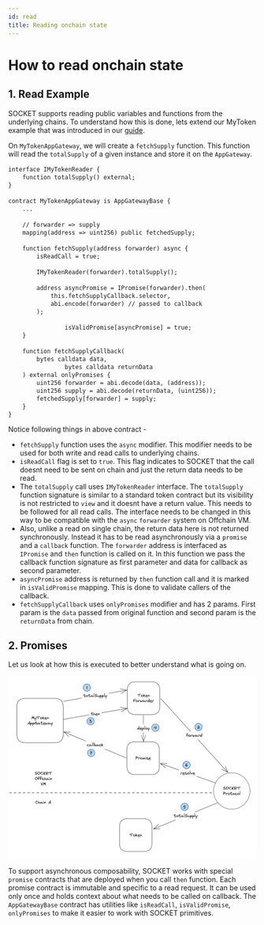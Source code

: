 ```yaml
---
id: read
title: Reading onchain state
---
```


# How to read onchain state

## 1. Read Example

SOCKET supports reading public variables and functions from the underlying chains. To understand how this is done, lets extend our MyToken example that was introduced in our [guide](https://www.notion.so/Writing-Apps-on-SOCKET-e36d5b863f4a407cb5e6f7649b21a6d5?pvs=21).

On `MyTokenAppGateway`, we will create a `fetchSupply` function. This function will read the `totalSupply` of a given instance and store it on the `AppGateway`.

```solidity
interface IMyTokenReader {
    function totalSupply() external;
}

contract MyTokenAppGateway is AppGatewayBase {
    ...

    // forwarder => supply
    mapping(address => uint256) public fetchedSupply;

    function fetchSupply(address forwarder) async {
        isReadCall = true;

        IMyTokenReader(forwarder).totalSupply();

        address asyncPromise = IPromise(forwarder).then(
            this.fetchSupplyCallback.selector,
            abi.encode(forwarder) // passed to callback
        );

				isValidPromise[asyncPromise] = true;
    }

    function fetchSupplyCallback(
        bytes calldata data,
				bytes calldata returnData
    ) external onlyPromises {
        uint256 forwarder = abi.decode(data, (address));
        uint256 supply = abi.decode(returnData, (uint256));
        fetchedSupply[forwarder] = supply;
    }
}
```

Notice following things in above contract -

- `fetchSupply` function uses the `async` modifier. This modifier needs to be used for both write and read calls to underlying chains.
- `isReadCall` flag is set to `true`. This flag indicates to SOCKET that the call doesnt need to be sent on chain and just the return data needs to be read.
- The `totalSupply` call uses `IMyTokenReader` interface. The `totalSupply` function signature is similar to a standard token contract but its visibility is not restricted to `view` and it doesnt have a return value. This needs to be followed for all read calls. The interface needs to be changed in this way to be compatible with the `async` `forwarder` system on Offchain VM.
- Also, unlike a read on single chain, the return data here is not returned synchronously. Instead it has to be read asynchronously via a `promise` and a `callback` function.
  The `forwarder` address is interfaced as `IPromise` and `then` function is called on it. In this function we pass the callback function signature as first parameter and data for callback as second parameter.
- `asyncPromise` address is returned by `then` function call and it is marked in `isValidPromise` mapping. This is done to validate callers of the callback.
- `fetchSupplyCallback` uses `onlyPromises` modifier and has 2 params. First param is the `data` passed from original function and second param is the `returnData` from chain.

## 2. Promises

Let us look at how this is executed to better understand what is going on.

![deployment_flow.png](../static/img/read.png)

To support asynchronous composability, SOCKET works with special `promise` contracts that are deployed when you call `then` function. Each promise contract is immutable and specific to a read request. It can be used only once and holds context about what needs to be called on callback. The `AppGatewayBase` contract has utilities like `isReadCall`, `isValidPromise`, `onlyPromises` to make it easier to work with SOCKET primitives.
